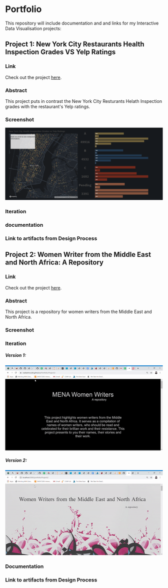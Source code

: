 # Portfolio
This repository will include documentation and and links for my Interactive Data Visualisation projects:

## Project 1: New York City Restaurants Health Inspection Grades VS Yelp Ratings

### Link 
Check out the project [here](https://nadiaelmouldi.github.io/Portfolio/Project1/).
### Abstract
This project puts in contrast the New York City Resturants Helath Inspection grades with the restaurant's Yelp ratings.
### Screenshot
![Project Screenshot](https://github.com/NadiaElMouldi/Portfolio/blob/master/Project1/scrnsht2.png)
### Iteration 
### documentation
### Link to artifacts from Design Process
 

## Project 2: Women Writer from the Middle East and North Africa: A Repository

### Link
Check out the project [here](https://nadiaelmouldi.github.io/Portfolio/Project2/).
### Abstract
This project is a repository for women writers from the Middle East and North Africa.
### Screenshot
### Iteration
##### Version 1:
![Alt Text](https://github.com/NadiaElMouldi/Portfolio/blob/master/Project2/v1.gif)
##### Version 2:
![Alt Text](https://github.com/NadiaElMouldi/Portfolio/blob/master/Project2/v2.gif)
### Documentation
### Link to artifacts from Design Process

